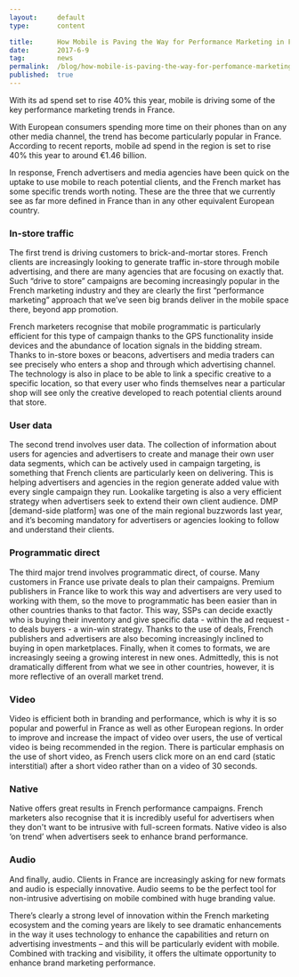 ```yaml
---
layout:     default
type:       content

title:      How Mobile is Paving the Way for Performance Marketing in France
date:       2017-6-9
tag:        news
permalink:  /blog/how-mobile-is-paving-the-way-for-perfomance-marketing-in-france
published:  true
---
```

With its ad spend set to rise 40% this year, mobile is driving some of the key performance marketing trends in France.

With European consumers spending more time on their phones than on any other media channel, the trend has become particularly popular in France. According to recent reports, mobile ad spend in the region is set to rise 40% this year to around €1.46 billion.

In response, French advertisers and media agencies have been quick on the uptake to use mobile to reach potential clients, and the French market has some specific trends worth noting. These are the three that we currently see as far more defined in France than in any other equivalent European country.

### In-store traffic

The first trend is driving customers to brick-and-mortar stores. French clients are increasingly looking to generate traffic in-store through mobile advertising, and there are many agencies that are focusing on exactly that. Such “drive to store” campaigns are becoming increasingly popular in the French marketing industry and they are clearly the first “performance marketing” approach that we’ve seen big brands deliver in the mobile space there, beyond app promotion.

French marketers recognise that mobile programmatic is particularly efficient for this type of campaign thanks to the GPS functionality inside devices and the abundance of location signals in the bidding stream. Thanks to in-store boxes or beacons, advertisers and media traders can see precisely who enters a shop and through which advertising channel. The technology is also in place to be able to link a specific creative to a specific location, so that every user who finds themselves near a particular shop will see only the creative developed to reach potential clients around that store.

### User data

The second trend involves user data. The collection of information about users for agencies and advertisers to create and manage their own user data segments, which can be actively used in campaign targeting, is something that French clients are particularly keen on delivering. This is helping advertisers and agencies in the region generate added value with every single campaign they run. Lookalike targeting is also a very efficient strategy when advertisers seek to extend their own client audience. DMP [demand-side platform] was one of the main regional buzzwords last year, and it’s becoming mandatory for advertisers or agencies looking to follow and understand their clients.

### Programmatic direct

The third major trend involves programmatic direct, of course. Many customers in France use private deals to plan their campaigns. Premium publishers in France like to work this way and advertisers are very used to working with them, so the move to programmatic has been easier than in other countries thanks to that factor. This way, SSPs can decide exactly who is buying their inventory and give specific data - within the ad request - to deals buyers - a win-win strategy. Thanks to the use of deals, French publishers and advertisers are also becoming increasingly inclined to buying in open marketplaces.
Finally, when it comes to formats, we are increasingly seeing a growing interest in new ones. Admittedly, this is not dramatically different from what we see in other countries, however, it is more reflective of an overall market trend.

### Video

Video is efficient both in branding and performance, which is why it is so popular and powerful in France as well as other European regions. In order to improve and increase the impact of video over users, the use of vertical video is being recommended in the region. There is particular emphasis on the use of short video, as French users click more on an end card (static interstitial) after a short video rather than on a video of 30 seconds.  

### Native

Native offers great results in French performance campaigns. French marketers also recognise that it is incredibly useful for advertisers when they don't want to be intrusive with full-screen formats. Native video is also ‘on trend’ when advertisers seek to enhance brand performance.

### Audio

And finally, audio. Clients in France are increasingly asking for new formats and audio is especially innovative. Audio seems to be the perfect tool for non-intrusive advertising on mobile combined with huge branding value.

There’s clearly a strong level of innovation within the French marketing ecosystem and the coming years are likely to see dramatic enhancements in the way it uses technology to enhance the capabilities and return on advertising investments – and this will be particularly evident with mobile. Combined with tracking and visibility, it offers the ultimate opportunity to enhance brand marketing performance.
